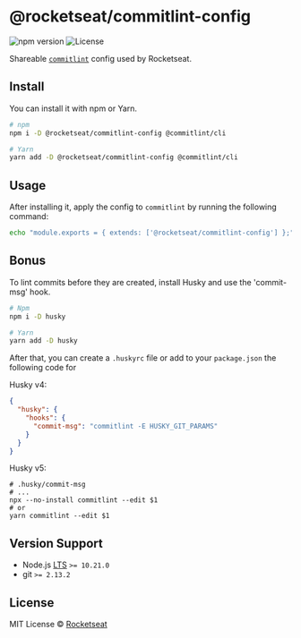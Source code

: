# @rocketseat/commitlint-config

<p>
  <img src="https://img.shields.io/npm/v/@rocketseat/commitlint-config?style=flat-square&color=8257E5&labelColor=121214" alt="npm version" />
  <img alt="License" src="https://img.shields.io/github/license/rocketseat/commitlint-config?style=flat-square&color=8257E5&labelColor=121214">
</p>

Shareable [`commitlint`](https://github.com/conventional-changelog/commitlint) config used by Rocketseat.

## Install

You can install it with npm or Yarn.

```sh
# npm
npm i -D @rocketseat/commitlint-config @commitlint/cli

# Yarn
yarn add -D @rocketseat/commitlint-config @commitlint/cli
```

## Usage

After installing it, apply the config to `commitlint` by running the following command:

```sh
echo "module.exports = { extends: ['@rocketseat/commitlint-config'] };" > .commitlintrc.js
```

## Bonus

To lint commits before they are created, install Husky and use the 'commit-msg' hook.

```sh
# Npm
npm i -D husky

# Yarn
yarn add -D husky
```

After that, you can create a `.huskyrc` file or add to your `package.json` the following code for

Husky v4:

```json
{
  "husky": {
    "hooks": {
      "commit-msg": "commitlint -E HUSKY_GIT_PARAMS"
    }
  }
}
```

Husky v5:

```
# .husky/commit-msg
# ...
npx --no-install commitlint --edit $1
# or
yarn commitlint --edit $1
```

## Version Support

- Node.js [LTS](https://github.com/nodejs/LTS#lts-schedule) `>= 10.21.0`
- git `>= 2.13.2`

## License

MIT License © [Rocketseat](https://github.com/Rocketseat)